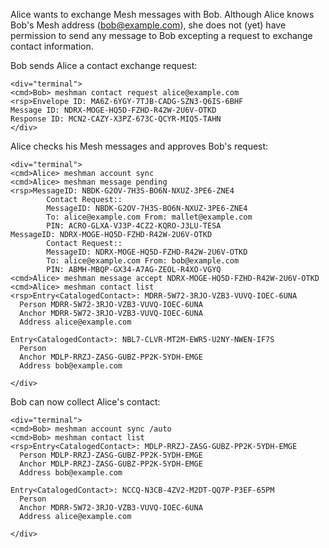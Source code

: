
Alice wants to exchange Mesh messages with Bob. Although Alice knows Bob's Mesh address 
(bob@example.com), she does not (yet) have permission to send any message to Bob
excepting a request to exchange contact information.

Bob sends Alice a contact exchange request:


~~~~
<div="terminal">
<cmd>Bob> meshman contact request alice@example.com
<rsp>Envelope ID: MA6Z-6YGY-7TJB-CADG-SZN3-Q6IS-6BHF
Message ID: NDRX-MOGE-HQ5D-FZHD-R42W-2U6V-OTKD
Response ID: MCN2-CAZY-X3PZ-673C-QCYR-MIQ5-TAHN
</div>
~~~~

Alice checks his Mesh messages and approves Bob's request:


~~~~
<div="terminal">
<cmd>Alice> meshman account sync
<cmd>Alice> meshman message pending
<rsp>MessageID: NBDK-G2OV-7H3S-BO6N-NXUZ-3PE6-ZNE4
        Contact Request::
        MessageID: NBDK-G2OV-7H3S-BO6N-NXUZ-3PE6-ZNE4
        To: alice@example.com From: mallet@example.com
        PIN: ACRO-GLXA-VJ3P-4CZ2-KQRO-J3LU-TESA
MessageID: NDRX-MOGE-HQ5D-FZHD-R42W-2U6V-OTKD
        Contact Request::
        MessageID: NDRX-MOGE-HQ5D-FZHD-R42W-2U6V-OTKD
        To: alice@example.com From: bob@example.com
        PIN: ABMH-MBQP-GX34-A7AG-ZEOL-R4XO-VGYQ
<cmd>Alice> meshman message accept NDRX-MOGE-HQ5D-FZHD-R42W-2U6V-OTKD
<cmd>Alice> meshman contact list
<rsp>Entry<CatalogedContact>: MDRR-5W72-3RJO-VZB3-VUVQ-IOEC-6UNA
  Person MDRR-5W72-3RJO-VZB3-VUVQ-IOEC-6UNA
  Anchor MDRR-5W72-3RJO-VZB3-VUVQ-IOEC-6UNA
  Address alice@example.com

Entry<CatalogedContact>: NBL7-CLVR-MT2M-EWR5-U2NY-NWEN-IF7S
  Person 
  Anchor MDLP-RRZJ-ZASG-GUBZ-PP2K-5YDH-EMGE
  Address bob@example.com

</div>
~~~~

Bob can now collect Alice's contact:


~~~~
<div="terminal">
<cmd>Bob> meshman account sync /auto
<cmd>Bob> meshman contact list
<rsp>Entry<CatalogedContact>: MDLP-RRZJ-ZASG-GUBZ-PP2K-5YDH-EMGE
  Person MDLP-RRZJ-ZASG-GUBZ-PP2K-5YDH-EMGE
  Anchor MDLP-RRZJ-ZASG-GUBZ-PP2K-5YDH-EMGE
  Address bob@example.com

Entry<CatalogedContact>: NCCQ-N3CB-4ZV2-M2DT-QQ7P-P3EF-65PM
  Person 
  Anchor MDRR-5W72-3RJO-VZB3-VUVQ-IOEC-6UNA
  Address alice@example.com

</div>
~~~~

